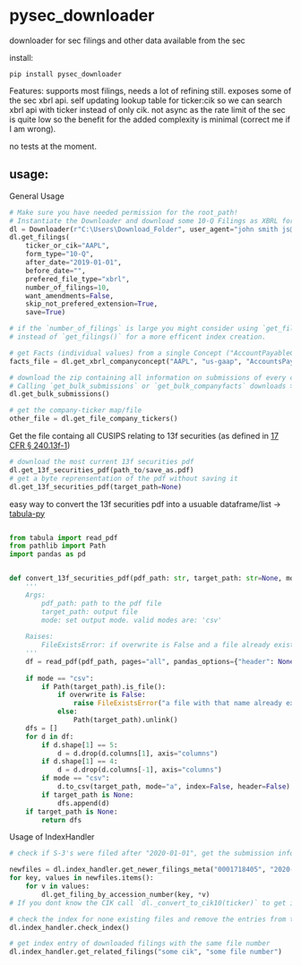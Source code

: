# pysec_downloader
 downloader for sec filings and other data available from the sec

 install:
    
    pip install pysec_downloader
    
Features:
 supports most filings, needs a lot of refining still.
 exposes some of the sec xbrl api.
 self updating lookup table for ticker:cik so we can search xbrl api with ticker instead of only cik.
 not async as the rate limit of the sec is quite low so the benefit for the added complexity is minimal (correct me if I am wrong).

no tests at the moment.

## usage:

General Usage
```python
# Make sure you have needed permission for the root_path!
# Instantiate the Downloader and download some 10-Q Filings as XBRL for AAPL
dl = Downloader(r"C:\Users\Download_Folder", user_agent="john smith js@test.com")
dl.get_filings(
    ticker_or_cik="AAPL",
    form_type="10-Q",
    after_date="2019-01-01",
    before_date="",
    prefered_file_type="xbrl",
    number_of_filings=10,
    want_amendments=False,
    skip_not_prefered_extension=True,
    save=True)

# if the `number_of_filings` is large you might consider using `get_filings_bulk()` 
# instead of `get_filings()` for a more efficent index creation.

```

```python
# get Facts (individual values) from a single Concept ("AccountPayableCurrent") of a Taxonomy ("us-gaap")
facts_file = dl.get_xbrl_companyconcept("AAPL", "us-gaap", "AccountsPayableCurrent")
```
```python
# download the zip containing all information on submissions of every company and extract it
# Calling `get_bulk_submissions` or `get_bulk_companyfacts` downloads >10GB of files!
dl.get_bulk_submissions()

# get the company-ticker map/file 
other_file = dl.get_file_company_tickers()
```

Get the file containg all CUSIPS relating to 13f securities (as defined in [17 CFR § 240.13f-1](https://www.law.cornell.edu/cfr/text/17/240.13f-1)) 
```python
# download the most current 13f securities pdf
dl.get_13f_securities_pdf(path_to/save_as.pdf)
# get a byte reprensentation of the pdf without saving it
dl.get_13f_securities_pdf(target_path=None)
```

easy way to convert the 13f securities pdf into a usuable dataframe/list -> [tabula-py](https://github.com/chezou/tabula-py)
```python

from tabula import read_pdf
from pathlib import Path
import pandas as pd


def convert_13f_securities_pdf(pdf_path: str, target_path: str=None, mode: str="csv", overwrite=True):
    '''
    Args:
        pdf_path: path to the pdf file
        target_path: output file
        mode: set output mode. valid modes are: 'csv' 
    
    Raises:
        FileExistsError: if overwrite is False and a file already exists at target_path
    '''
    df = read_pdf(pdf_path, pages="all", pandas_options={"header": None})
        
    if mode == "csv":
        if Path(target_path).is_file():
            if overwrite is False:
                raise FileExistsError("a file with that name already exists")
            else:
                Path(target_path).unlink()
    dfs = []
    for d in df:
        if d.shape[1] == 5:
            d = d.drop(d.columns[1], axis="columns")
        if d.shape[1] == 4:
            d = d.drop(d.columns[-1], axis="columns")
        if mode == "csv":
            d.to_csv(target_path, mode="a", index=False, header=False)
        if target_path is None:
            dfs.append(d)
    if target_path is None:
        return dfs
```

Usage of IndexHandler
```python
# check if S-3's were filed after "2020-01-01", get the submission info and download them.

newfiles = dl.index_handler.get_newer_filings_meta("0001718405", "2020-01-01", set(["S-3"]))
for key, values in newfiles.items():
    for v in values:
        dl.get_filing_by_accession_number(key, *v)
# If you dont know the CIK call `dl._convert_to_cik10(ticker)` to get it

# check the index for none existing files and remove the entries from the index
dl.index_handler.check_index()

# get index entry of downloaded filings with the same file number
dl.index_handler.get_related_filings("some cik", "some file number")

```
